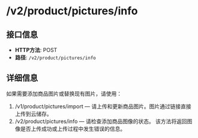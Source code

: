 # /v2/product/pictures/info

## 接口信息

- **HTTP方法**: POST
- **路径**: `/v2/product/pictures/info`

## 详细信息

如果需要添加商品图片或替换现有图片，请使用：

  1. /v1/product/pictures/import — 请上传和更新商品图片。图片通过链接直接上传到云储存。
  2. /v2/product/pictures/info — 请检查添加商品图像的状态。 该方法将返回图像是否上传成功或上传过程中发生错误的信息。



